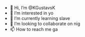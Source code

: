 - 👋 Hi, I’m @KGustavsK
- 👀 I’m interested in yo
- 🌱 I’m currently learning slave
- 💞️ I’m looking to collaborate on nig
- 📫 How to reach me ga

<!---
KGustavsK/KGustavsK is a ✨ special ✨ repository because its `README.md` (this file) appears on your GitHub profile.
You can click the Preview link to take a look at your changes.
--->
